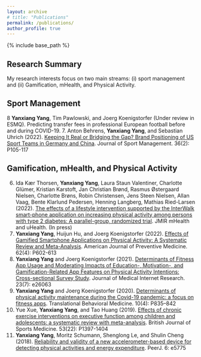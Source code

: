 ```yaml
---
layout: archive
# title: "Publications"
permalink: /publications/
author_profile: true
---
```


{% include base_path %}


## Research Summary
My research interests focus on two main streams: (i) sport management and (ii) Gamification, mHealth, and Physical Activity.


## Sport Management

8 <b>Yanxiang Yang</b>, Tim Pawlowski, and Joerg Koenigstorfer (Under review in ESMQ). Predicting transfer fees in professional European football before and during COVID-19.
7. Anton Behrens, <b>Yanxiang Yang</b>, and Sebastian Uhrich (2022). [Keeping It Real or Bridging the Gap? Brand Positioning of US Sport Teams in Germany and China](https://journals.humankinetics.com/view/journals/jsm/36/2/article-p105.xml). Journal of Sport Management. 36(2): P105-117

## Gamification, mHealth, and Physical Activity

6. Ida Kær Thorsen, <b>Yanxiang Yang</b>, Laura Staun Valentiner, Charlotte Glümer, Kristian Karstoft, Jan Christian Brønd, Rasmus Østergaard Nielsen, Charlotte Brøns, Robin Christensen, Jens Steen Nielsen, Allan Vaag, Bente Klarlund Pedersen, Henning Langberg, Mathias Ried-Larsen (2022). [The effects of a lifestyle intervention supported by the InterWalk smart-phone application on increasing physical activity among persons with type 2 diabetes: A parallel-group, randomized trial](https://preprints.jmir.org/preprint/30602). JMIR mHealth and uHealth. (In press)
5. <b>Yanxiang Yang</b>, Huijun Hu, and Joerg Koenigstorfer (2022). [Effects of Gamified Smartphone Applications on Physical Activity: A Systematic Review and Meta-Analysis](https://www.ajpmonline.org/article/S0749-3797(21)00560-2/pdf). American Journal of Preventive Medicine. 62(4): P602-613
4. <b>Yanxiang Yang</b> and Joerg Koenigstorfer (2021). [Determinants of Fitness App Usage and Moderating Impacts of Education-, Motivation-, and Gamification-Related App Features on Physical Activity Intentions: Cross-sectional Survey Study](https://www.jmir.org/2021/7/e26063/). Journal of Medical Internet Research. 23(7): e26063
3. <b>Yanxiang Yang</b> and Joerg Koenigstorfer (2020). [Determinants of physical activity maintenance during the Covid-19 pandemic: a focus on fitness apps](https://academic.oup.com/tbm/article/10/4/835/5905241?login=true). Translational Behavioral Medicine. 10(4): P835–842
2. Yue Xue, <b>Yanxiang Yang</b>, and Tao Huang (2019). [Effects of chronic exercise interventions on executive function among children and adolescents: a systematic review with meta-analysis](https://bjsm.bmj.com/content/53/22/1397.abstract). British Journal of Sports Medicine. 53(22): P1397-1404
1. <b>Yanxiang Yang</b>, Moritz Schumann, Shenglong Le, and Shulin Cheng (2018). [Reliability and validity of a new accelerometer-based device for detecting physical activities and energy expenditure](https://peerj.com/articles/5775/). PeerJ. 6: e5775



